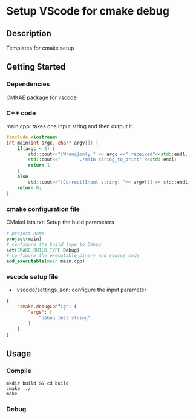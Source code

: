 # Setup VScode for cmake debug

## Description

Templates for cmake setup


## Getting Started

### Dependencies

CMKAE package for vscode

### C++ code

main.cpp: takes one input string and then output it.

```cpp
#include <iostream>
int main(int argc, char* argv[]) {
    if(argc < 2) {
        std::cout<<"[Wrong]only " << argc <<" received"<<std::endl;
        std::cout<<"       ./main string_to_print" <<std::endl;
        return 1;
    }
    else 
        std::cout<<"[Correct]Input string: "<< argv[1] << std::endl;
    return 0;
}
```

### cmake configuration file

CMakeLists.txt: Setup the build parameters

```cmake
# project name
project(main)
# configure the build type to Debug
set(CMAKE_BUILD_TYPE Debug) 
# configure the executable binary and source code
add_executable(main main.cpp)
```

### vscode setup file

* .vscode/settings.json: configure the input parameter

```json
{
    "cmake.debugConfig": {
        "args": [
            "debug test string"
        ]
    }
}
```

## Usage

### Compile

```shell
mkdir build && cd build
cmake ../
make
```

### Debug
